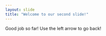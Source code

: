 ```yaml
---
layout: slide
title: "Welcome to our second slide!"
---
```

Good job so far!
Use the left arrow to go back!

